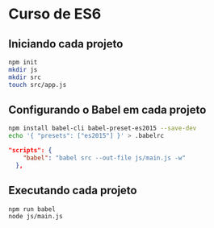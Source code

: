 # Curso de ES6

## Iniciando cada projeto
```bash
npm init
mkdir js
mkdir src
touch src/app.js
```

## Configurando o Babel em cada projeto
```bash
npm install babel-cli babel-preset-es2015 --save-dev
echo '{ "presets": ["es2015"] }' > .babelrc
```

```json
"scripts": {
    "babel": "babel src --out-file js/main.js -w"
  },
```

## Executando cada projeto
```bash
npm run babel
node js/main.js
```